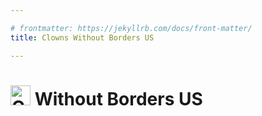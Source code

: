 ```yaml
---

# frontmatter: https://jekyllrb.com/docs/front-matter/
title: Clowns Without Borders US

---
```


# <img width="32" height="32" src="https://www.cwb.us.org/cwb.svg" alt="Clowns Without Borders" /> Without Borders US
